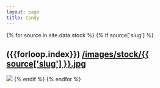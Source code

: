 ```yaml
---
layout: page
title: Candy
---
```


{% for source in site.data.stock %}
  {% if source['slug'] %}
  <h2> ({{forloop.index}}) <a href="/candy/{{ source['slug'] }}">/images/stock/{{ source['slug'] }}.jpg</a></h2>
  <img src="/images/stock/{{ source['slug'] }}.jpg" />
  {% endif %}
{% endfor %}

